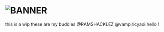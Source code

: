  # ![BANNER](https://64.media.tumblr.com/f62661ca5ca55f6c09605bc14df376e8/tumblr_inline_owz3xuOEmn1v0ipdz_500.png) 
 this is a wip these are my buddies @RAMSHACKLEZ @vampiricyaoi hello !
